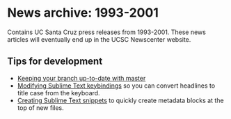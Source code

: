 # News archive: 1993-2001

Contains UC Santa Cruz press releases from 1993-2001. These news articles will eventually end up in the UCSC Newscenter website.

## Tips for development

- [Keeping your branch up-to-date with master][1]
- [Modifying Sublime Text keybindings][2] so you can convert headlines to title case from the keyboard.
- [Creating Sublime Text snippets][3] to quickly create metadata blocks at the top of new files.

[1]: http://stackoverflow.com/questions/19758915/keeping-a-branch-up-to-date-with-master#19759728
[2]: http://docs.sublimetext.info/en/latest/customization/key_bindings.html
[3]: http://www.sublimetext.info/docs/en/extensibility/snippets.html
